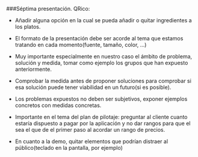 ###Séptima presentación. QRico:

* Añadir alguna opción en la cual se pueda añadir o quitar ingredientes a los platos.

* El formato de la presentación debe ser acorde al tema que estamos tratando en cada momento(fuente, tamaño, color, ...)

* Muy importante especialmente en nuestro caso el ámbito de problema, solución y medida, tomar como ejemplo los grupos que han expuesto anteriormente.

* Comprobar la medida antes de proponer soluciones para comprobar si esa solución puede tener viabilidad en un futuro(si es posible).

* Los problemas expuestos no deben ser subjetivos, exponer ejemplos concretos con medidas concretas.

* Importante en el tema del plan de pilotaje: preguntar al cliente cuanto estaría dispuesto a pagar por la aplicación y no dar rangos para que el sea el que de el primer paso al acordar un rango de precios.

* En cuanto a la demo, quitar elementos que podrían distraer al público(teclado en la pantalla, por ejemplo)
